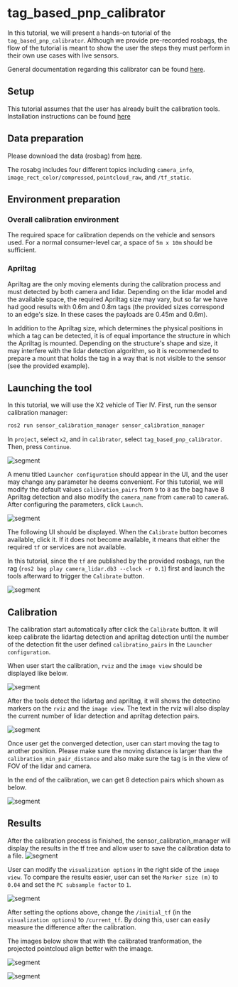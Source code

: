 # tag_based_pnp_calibrator

In this tutorial, we will present a hands-on tutorial of the `tag_based_pnp_calibrator`. Although we provide pre-recorded rosbags, the flow of the tutorial is meant to show the user the steps they must perform in their own use cases with live sensors.

General documentation regarding this calibrator can be found [here](../../tag_based_pnp_calibrator/README.md).

## Setup

This tutorial assumes that the user has already built the calibration tools.
Installation instructions can be found [here](../../README.md)

## Data preparation

Please download the data (rosbag) from [here](https://drive.google.com/drive/folders/1gFrrchW9mWM1huWMYuJ0nWB2n1BfCJag).

The rosabg includes four different topics including `camera_info`, `image_rect_color/compressed`, `pointcloud_raw`, and `/tf_static`.

## Environment preparation

### Overall calibration environment

The required space for calibration depends on the vehicle and sensors used. For a normal consumer-level car, a space of `5m x 10m` should be sufficient.

### Apriltag

Apriltag are the only moving elements during the calibration process and must detected by both camera and lidar.
Depending on the lidar model and the available space, the required Apriltag size may vary, but so far we have had good results with 0.6m and 0.8m tags (the provided sizes correspond to an edge's size. In these cases the payloads are 0.45m and 0.6m).

In addition to the Apriltag size, which determines the physical positions in which a tag can be detected, it is of equal importance the structure in which the Apriltag is mounted. Depending on the structure's shape and size, it may interfere with the lidar detection algorithm, so it is recommended to prepare a mount that holds the tag in a way that is not visible to the sensor (see the provided example).

## Launching the tool

In this tutorial, we will use the X2 vehicle of Tier IV.
First, run the sensor calibration manager:

```bash
ros2 run sensor_calibration_manager sensor_calibration_manager
```

In `project`, select `x2`, and in `calibrator`, select `tag_based_pnp_calibrator`. Then, press `Continue`.

![segment](../images/tag_based_pnp_calibrator/menu1.jpg)

A menu titled `Launcher configuration` should appear in the UI, and the user may change any parameter he deems convenient.
For this tutorial, we will modify the default values `calibration_pairs` from `9` to `8` as the bag have 8 Apriltag detection and also modify the `camera_name` from `camera0` to `camera6`. After configuring the parameters, click `Launch`.

![segment](../images/tag_based_pnp_calibrator/menu2.jpg)

The following UI should be displayed. When the `Calibrate` button becomes available, click it.
If it does not become available, it means that either the required `tf` or services are not available.

In this tutorial, since the `tf` are published by the provided rosbags, run the rag (`ros2 bag play camera_lidar.db3 --clock -r 0.1`) first and launch the tools afterward to trigger the `Calibrate` button.

![segment](../images/tag_based_pnp_calibrator/menu3.jpg)

## Calibration

The calibration start automatically after click the `Calibrate` button. It will keep calibrate the lidartag detection and apriltag detection until the number of the detection fit the user defined `calibratino_pairs` in the `Launcher configuration`.

When user start the calibration, `rviz` and the `image view` should be displayed like below.

![segment](../images/tag_based_pnp_calibrator/visualization1.jpg)

After the tools detect the lidartag and apriltag, it will shows the detectino markers on the `rviz` and the `image view`. The text in the rviz will also display the current number of lidar detection and apriltag detection pairs.

![segment](../images/tag_based_pnp_calibrator/visualization2.jpg)

Once user get the converged detection, user can start moving the tag to another position. Please make sure the moving distance is larger than the `calibration_min_pair_distance` and also make sure the tag is in the view of FOV of the lidar and camera.

In the end of the calibration, we can get 8 detection pairs which shown as below.

![segment](../images/tag_based_pnp_calibrator/visualization3.jpg)

## Results

After the calibration process is finished, the sensor_calibration_manager will display the results in the tf tree and allow user to save the calibration data to a file.
![segment](../images/tag_based_pnp_calibrator/menu4.jpg)

User can modify the `visualization options` in the right side of the `image view`. To compare the results easier, user can set the `Marker size (m)` to `0.04` and set the `PC subsample factor` to `1`.

![segment](../images/tag_based_pnp_calibrator/visualization_bar.jpg)

After setting the options above, change the `/initial_tf` (in the `visualization options`) to `/current_tf`. By doing this, user can easily measure the difference after the calibration.

The images below show that with the calibrated tranformation, the projected pointcloud align better with the imaage.

![segment](../images/tag_based_pnp_calibrator/init_tf.jpg)

![segment](../images/tag_based_pnp_calibrator/calibrated_tf.jpg)

